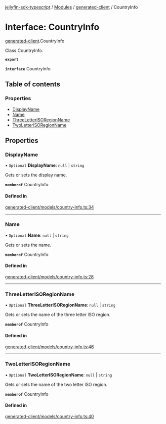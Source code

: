 [jellyfin-sdk-typescript](../README.md) / [Modules](../modules.md) / [generated-client](../modules/generated_client.md) / CountryInfo

# Interface: CountryInfo

[generated-client](../modules/generated_client.md).CountryInfo

Class CountryInfo.

**`export`**

**`interface`** CountryInfo

## Table of contents

### Properties

- [DisplayName](generated_client.CountryInfo.md#displayname)
- [Name](generated_client.CountryInfo.md#name)
- [ThreeLetterISORegionName](generated_client.CountryInfo.md#threeletterisoregionname)
- [TwoLetterISORegionName](generated_client.CountryInfo.md#twoletterisoregionname)

## Properties

### DisplayName

• `Optional` **DisplayName**: ``null`` \| `string`

Gets or sets the display name.

**`memberof`** CountryInfo

#### Defined in

[generated-client/models/country-info.ts:34](https://github.com/thornbill/jellyfin-sdk-typescript/blob/0f61f16/src/generated-client/models/country-info.ts#L34)

___

### Name

• `Optional` **Name**: ``null`` \| `string`

Gets or sets the name.

**`memberof`** CountryInfo

#### Defined in

[generated-client/models/country-info.ts:28](https://github.com/thornbill/jellyfin-sdk-typescript/blob/0f61f16/src/generated-client/models/country-info.ts#L28)

___

### ThreeLetterISORegionName

• `Optional` **ThreeLetterISORegionName**: ``null`` \| `string`

Gets or sets the name of the three letter ISO region.

**`memberof`** CountryInfo

#### Defined in

[generated-client/models/country-info.ts:46](https://github.com/thornbill/jellyfin-sdk-typescript/blob/0f61f16/src/generated-client/models/country-info.ts#L46)

___

### TwoLetterISORegionName

• `Optional` **TwoLetterISORegionName**: ``null`` \| `string`

Gets or sets the name of the two letter ISO region.

**`memberof`** CountryInfo

#### Defined in

[generated-client/models/country-info.ts:40](https://github.com/thornbill/jellyfin-sdk-typescript/blob/0f61f16/src/generated-client/models/country-info.ts#L40)
